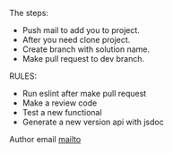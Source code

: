 The steps:
 * Push mail to add you to project.
 * After you need clone project.
 * Create branch with solution name.
 * Make pull request to dev branch.

RULES:
 * Run eslint after make pull request
 * Make a review code
 * Test a new functional
 * Generate a new version api with jsdoc

Author email [mailto](mailto:andriy.nikiforov.general@gmail.com)
